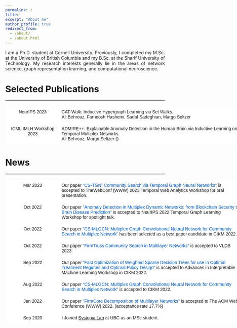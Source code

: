 ```yaml
---
permalink: /
title: 
excerpt: "About me"
author_profile: true
redirect_from: 
  - /about/
  - /about.html
---
```


<p align="justify">
I am a Ph.D. student at Cornell University. Previously, I completed my M.Sc. at the University of British Columbia and my B.Sc. at the Sharif University of Technology.
My research interests generally lie in the areas of network science, graph representation learning, and computational neuroscience. 
</p>
  


# Selected Publications
<html>
<body>
 <hr>
 <body>
 <html>

<style type="text/css">
.tg  {border-collapse:collapse;border-spacing:0;}
.tg td{border-color:black;border-style:solid;border-width:1px;font-family:Arial, sans-serif;font-size:14px;
  overflow:hidden;padding:10px 5px;word-break:normal;}
.tg th{border-color:black;border-style:solid;border-width:1px;font-family:Arial, sans-serif;font-size:14px;
  font-weight:normal;overflow:hidden;padding:10px 5px;word-break:normal;}
.tg .tg-oe15{background-color:#ffffff;border-color:#ffffff;text-align:left;vertical-align:top}
.tg .tg-wk8r{background-color:#ffffff;border-color:#ffffff;text-align:center;vertical-align:top}
</style>
<table class="tg" style="undefined;table-layout: fixed; width: 748px">
<colgroup>
<col style="width: 172px">
<col style="width: 576px">
</colgroup>
<thead>
  <tr>
    <th class="tg-wk8r">NeurIPS 2023</th>
    <th class="tg-oe15"> CAT-Walk: Inductive Hypergraph Learning via Set Walks. <br>
    Ali Behrouz, Farnoosh Hashemi, Sadaf Sadeghian, Margo Seltzer </th>
  </tr>
   <tr>
    <th class="tg-wk8r">ICML IMLH Workshop 2023</th>
    <th class="tg-oe15"> ADMIRE++: Explainable Anomaly Detection in the Human Brain via Inductive Learning on Temporal Multiplex Networks. <br>
    Ali Behrouz, Margo Seltzer ()</th>
  </tr>
</tbody>
</table>
</html>

  
  
  
# News
<html>
<body>
 <hr>
 <body>
 <html>


<style type="text/css">
.tg  {border-collapse:collapse;border-spacing:0;}
.tg td{border-color:black;border-style:solid;border-width:1px;font-family:Arial, sans-serif;font-size:14px;
  overflow:hidden;padding:10px 5px;word-break:normal;}
.tg th{border-color:black;border-style:solid;border-width:1px;font-family:Arial, sans-serif;font-size:14px;
  font-weight:normal;overflow:hidden;padding:10px 5px;word-break:normal;}
.tg .tg-oe15{background-color:#ffffff;border-color:#ffffff;text-align:left;vertical-align:top}
.tg .tg-wk8r{background-color:#ffffff;border-color:#ffffff;text-align:center;vertical-align:top}
</style>
<table class="tg" style="undefined;table-layout: fixed; width: 748px">
<colgroup>
<col style="width: 172px">
<col style="width: 576px">
</colgroup>
<thead>
  <tr>
    <th class="tg-wk8r">Mar 2023</th>
    <th class="tg-oe15">Our paper <span style="color:#0059b3;">"CS-TGN: Community Search via Temporal Graph Neural Networks"</span> is accepted to TheWebConf (WWW) 2023 Temporal Web Analytics Workshop for oral presentation.</th>
  </tr>
  <tr>
    <th class="tg-wk8r">Oct 2022</th>
    <th class="tg-oe15">Our paper <span style="color:#0059b3;">"Anomaly Detection in Multiplex Dynamic Networks: from Blockchain Security to Brain Disease Prediction"</span> is accepted to NeurIPS 2022 Temporal Graph Learning Workshop for spotlight talk.</th>
  </tr>
  <tr>
    <th class="tg-wk8r">Oct 2022</th>
    <th class="tg-oe15">Our paper <span style="color:#0059b3;">"CS-MLGCN: Multiplex Graph Convolutional Neural Network for Community Search in Multiplex Network"</span> has been selected as a best paper candidate in CIKM 2022.</th>
  </tr>
  <tr>
    <th class="tg-wk8r">Oct 2022</th>
    <th class="tg-oe15">Our paper <span style="color:#0059b3;">"FirmTruss Community Search in Multilayer Networks"</span> is accepted to VLDB 2023.</th>
  </tr>
   <tr>
    <th class="tg-wk8r">Sep 2022</th>
    <th class="tg-oe15">Our paper <span style="color:#0059b3;">"Fast Optimization of Weighted Sparse Decision Trees for use in Optimal Treatment Regimes and Optimal Policy Design"</span> is accepted to Advances in Interpretable Machine Learning Workshop in CIKM 2022.</th>
  </tr>
  <tr>
    <th class="tg-wk8r">Aug 2022</th>
    <th class="tg-oe15">Our paper <span style="color:#0059b3;">"CS-MLGCN: Multiplex Graph Convolutional Neural Network for Community Search in Multiplex Network"</span> is accepted to CIKM 2022.</th>
  </tr>
</thead>
<tbody>
  <tr>
    <td class="tg-wk8r">Jan 2022</td>
    <td class="tg-oe15">Our paper <span style="color:#0059b3;">"FirmCore Decomposition of Multilayer Networks"</span> is accepted to The ACM Web Conference (WWW) 2022. (acceptance rate 17.7%)</td>
  </tr>
  <tr>
    <td class="tg-wk8r">Sep 2020</td>
    <td class="tg-oe15">I Joined <a href="https://systopia.cs.ubc.ca/">Systopia Lab</a> at UBC as an MSc student.</td>
  </tr>
</tbody>
</table>

   
   
